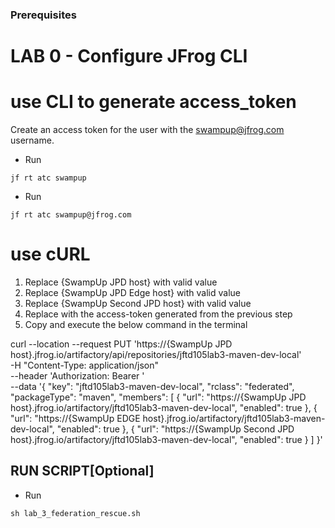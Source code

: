 ### Prerequisites
# LAB 0 - Configure JFrog CLI

# use CLI to generate access_token
Create an access token for the user with the swampup@jfrog.com username.
- Run
```
jf rt atc swampup
```
- Run
```
jf rt atc swampup@jfrog.com
```

# use cURL 

 1. Replace {SwampUp JPD host} with valid value
 2. Replace {SwampUp JPD Edge host} with valid value
 3. Replace {SwampUp Second JPD host} with valid value
 4. Replace <TOKEN> with the access-token generated from the previous step
 5. Copy and execute the below command in the terminal

curl --location --request PUT 'https://{SwampUp JPD host}.jfrog.io/artifactory/api/repositories/jftd105lab3-maven-dev-local' \
-H "Content-Type: application/json" \
--header 'Authorization: Bearer <TOKEN>' \
--data '{
"key": "jftd105lab3-maven-dev-local",
"rclass": "federated",
"packageType": "maven",
"members": [
{
"url": "https://{SwampUp JPD host}.jfrog.io/artifactory/jftd105lab3-maven-dev-local",
"enabled": true
},
{
"url": "https://{SwampUp EDGE host}.jfrog.io/artifactory/jftd105lab3-maven-dev-local",
"enabled": true
},
{
"url": "https://{SwampUp Second JPD host}.jfrog.io/artifactory/jftd105lab3-maven-dev-local",
"enabled": true
}
]
}'

## RUN SCRIPT[Optional]
- Run 
```
sh lab_3_federation_rescue.sh
```